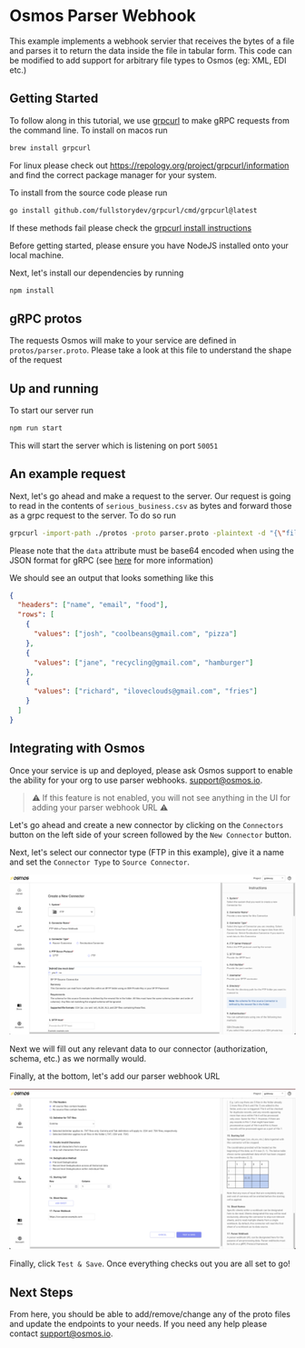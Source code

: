 # Osmos Parser Webhook

This example implements a webhook servier that receives the bytes of a file and parses it to return the data inside the file in tabular form.
This code can be modified to add support for arbitrary file types to Osmos (eg: XML, EDI etc.)

## Getting Started

To follow along in this tutorial, we use [grpcurl](https://github.com/fullstorydev/grpcurl) to make gRPC requests from the command line.
To install on macos run

```bash
brew install grpcurl
```

For linux please check out https://repology.org/project/grpcurl/information and find the correct package manager for your system.

To install from the source code please run

```bash
go install github.com/fullstorydev/grpcurl/cmd/grpcurl@latest
```

If these methods fail please check the [grpcurl install instructions](https://github.com/fullstorydev/grpcurl#installation)

Before getting started, please ensure you have NodeJS installed onto your local machine.

Next, let's install our dependencies by running

```bash
npm install
```

## gRPC protos

The requests Osmos will make to your service are defined in `protos/parser.proto`. Please take a look at this file to understand the shape of the request

## Up and running

To start our server run

```bash
npm run start
```

This will start the server which is listening on port `50051`

## An example request

Next, let's go ahead and make a request to the server. Our request is going to read in the contents of `serious_business.csv` as bytes and forward those as a grpc request to the server. To do so run

```bash
grpcurl -import-path ./protos -proto parser.proto -plaintext -d "{\"file_name\": \"serious_business.csv\", \"data\": \"$(cat serious_business.csv | base64)\" }" localhost:50051 parser.v1.Parser/ParseFileToTable
```

Please note that the `data` attribute must be base64 encoded when using the JSON format for gRPC (see [here](https://developers.google.com/protocol-buffers/docs/proto3#json) for more information)

We should see an output that looks something like this

```json
{
  "headers": ["name", "email", "food"],
  "rows": [
    {
      "values": ["josh", "coolbeans@gmail.com", "pizza"]
    },
    {
      "values": ["jane", "recycling@gmail.com", "hamburger"]
    },
    {
      "values": ["richard", "iloveclouds@gmail.com", "fries"]
    }
  ]
}
```

## Integrating with Osmos

Once your service is up and deployed, please ask Osmos support to enable the ability for your org to use parser webhooks. [support@osmos.io](mailto:support@osmos.io).

> :warning: If this feature is not enabled, you will not see anything in the UI for adding your parser webhook URL :warning:

Let's go ahead and create a new connector by clicking on the `Connectors` button on the left side of your screen followed by the `New Connector` button.

Next, let's select our connector type (FTP in this example), give it a name and set the `Connector Type` to `Source Connector`.

![](images/new_connector.png)

Next we will fill out any relevant data to our connector (authorization, schema, etc.) as we normally would.

Finally, at the bottom, let's add our parser webhook URL

![](images/parser_setting.png)

Finally, click `Test & Save`. Once everything checks out you are all set to go!

## Next Steps

From here, you should be able to add/remove/change any of the proto files and update the endpoints to your needs.
If you need any help please contact [support@osmos.io](mailto:support@osmos.io).
